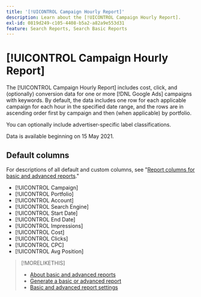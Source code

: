 ```yaml
---
title: '[!UICONTROL Campaign Hourly Report]'
description: Learn about the [!UICONTROL Campaign Hourly Report].
exl-id: 0819d249-c105-4408-b5a2-a82a9e553d31
feature: Search Reports, Search Basic Reports
---
```

# [!UICONTROL Campaign Hourly Report]

The [!UICONTROL Campaign Hourly Report] includes cost, click, and (optionally) conversion data for one or more [!DNL Google Ads] campaigns with keywords. By default, the data includes one row for each applicable campaign for each hour in the specified  date range, and the rows are in ascending order first by campaign and then (when applicable) by portfolio.

You can optionally include advertiser-specific label classifications.

Data is available beginning on 15 May 2021. <!-- [Later: You can view data for the previous NN days.] -->

## Default columns

For descriptions of all default and custom columns, see "[Report columns for basic and advanced reports](basic-advanced-report-columns.md)."

* [!UICONTROL Campaign]
* [!UICONTROL Portfolio]
* [!UICONTROL Account]
* [!UICONTROL Search Engine]
* [!UICONTROL Start Date]
* [!UICONTROL End Date]
* [!UICONTROL Impressions]
* [!UICONTROL Cost]
* [!UICONTROL Clicks]
* [!UICONTROL CPC]
* [!UICONTROL Avg Position]

>[!MORELIKETHIS]
>
>* [About basic and advanced reports](basic-advanced-report-about.md)
>* [Generate a basic or advanced report](basic-advanced-report-generate.md)
>* [Basic and advanced report settings](basic-advanced-report-settings.md)
